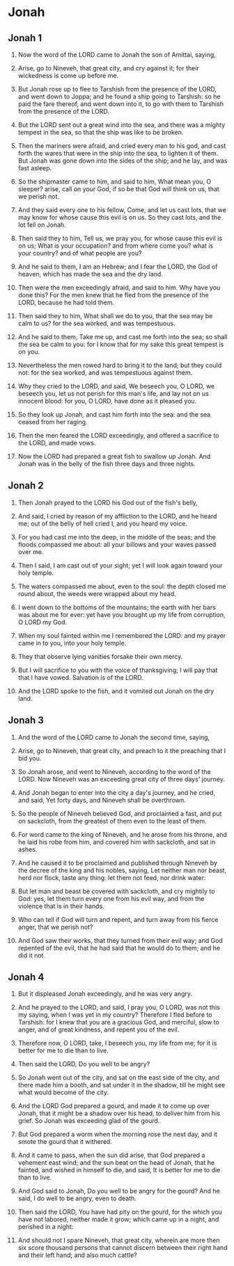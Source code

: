 # Jonah

## Jonah 1

1. Now the word of the LORD came to Jonah the son of Amittai, saying,

2. Arise, go to Nineveh, that great city, and cry against it; for their wickedness is come up before me.

3. But Jonah rose up to flee to Tarshish from the presence of the LORD, and went down to Joppa; and he found a ship going to Tarshish: so he paid the fare thereof, and went down into it, to go with them to Tarshish from the presence of the LORD.

4. But the LORD sent out a great wind into the sea, and there was a mighty tempest in the sea, so that the ship was like to be broken.

5. Then the mariners were afraid, and cried every man to his god, and cast forth the wares that were in the ship into the sea, to lighten it of them. But Jonah was gone down into the sides of the ship; and he lay, and was fast asleep.

6. So the shipmaster came to him, and said to him, What mean you, O sleeper? arise, call on your God, if so be that God will think on us, that we perish not.

7. And they said every one to his fellow, Come, and let us cast lots, that we may know for whose cause this evil is on us. So they cast lots, and the lot fell on Jonah.

8. Then said they to him, Tell us, we pray you, for whose cause this evil is on us; What is your occupation? and from where come you? what is your country? and of what people are you?

9. And he said to them, I am an Hebrew; and I fear the LORD, the God of heaven, which has made the sea and the dry land.

10. Then were the men exceedingly afraid, and said to him. Why have you done this? For the men knew that he fled from the presence of the LORD, because he had told them.

11. Then said they to him, What shall we do to you, that the sea may be calm to us? for the sea worked, and was tempestuous.

12. And he said to them, Take me up, and cast me forth into the sea; so shall the sea be calm to you: for I know that for my sake this great tempest is on you.

13. Nevertheless the men rowed hard to bring it to the land; but they could not: for the sea worked, and was tempestuous against them.

14. Why they cried to the LORD, and said, We beseech you, O LORD, we beseech you, let us not perish for this man's life, and lay not on us innocent blood: for you, O LORD, have done as it pleased you.

15. So they look up Jonah, and cast him forth into the sea: and the sea ceased from her raging.

16. Then the men feared the LORD exceedingly, and offered a sacrifice to the LORD, and made vows.

17. Now the LORD had prepared a great fish to swallow up Jonah. And Jonah was in the belly of the fish three days and three nights.

## Jonah 2

1. Then Jonah prayed to the LORD his God out of the fish's belly,

2. And said, I cried by reason of my affliction to the LORD, and he heard me; out of the belly of hell cried I, and you heard my voice.

3. For you had cast me into the deep, in the middle of the seas; and the floods compassed me about: all your billows and your waves passed over me.

4. Then I said, I am cast out of your sight; yet I will look again toward your holy temple.

5. The waters compassed me about, even to the soul: the depth closed me round about, the weeds were wrapped about my head.

6. I went down to the bottoms of the mountains; the earth with her bars was about me for ever: yet have you brought up my life from corruption, O LORD my God.

7. When my soul fainted within me I remembered the LORD: and my prayer came in to you, into your holy temple.

8. They that observe lying vanities forsake their own mercy.

9. But I will sacrifice to you with the voice of thanksgiving; I will pay that that I have vowed. Salvation is of the LORD.

10. And the LORD spoke to the fish, and it vomited out Jonah on the dry land.

## Jonah 3

1. And the word of the LORD came to Jonah the second time, saying,

2. Arise, go to Nineveh, that great city, and preach to it the preaching that I bid you.

3. So Jonah arose, and went to Nineveh, according to the word of the LORD. Now Nineveh was an exceeding great city of three days' journey.

4. And Jonah began to enter into the city a day's journey, and he cried, and said, Yet forty days, and Nineveh shall be overthrown.

5. So the people of Nineveh believed God, and proclaimed a fast, and put on sackcloth, from the greatest of them even to the least of them.

6. For word came to the king of Nineveh, and he arose from his throne, and he laid his robe from him, and covered him with sackcloth, and sat in ashes.

7. And he caused it to be proclaimed and published through Nineveh by the decree of the king and his nobles, saying, Let neither man nor beast, herd nor flock, taste any thing: let them not feed, nor drink water:

8. But let man and beast be covered with sackcloth, and cry mightily to God: yes, let them turn every one from his evil way, and from the violence that is in their hands.

9. Who can tell if God will turn and repent, and turn away from his fierce anger, that we perish not?

10. And God saw their works, that they turned from their evil way; and God repented of the evil, that he had said that he would do to them; and he did it not.

## Jonah 4

1. But it displeased Jonah exceedingly, and he was very angry.

2. And he prayed to the LORD, and said, I pray you, O LORD, was not this my saying, when I was yet in my country? Therefore I fled before to Tarshish: for I knew that you are a gracious God, and merciful, slow to anger, and of great kindness, and repent you of the evil.

3. Therefore now, O LORD, take, I beseech you, my life from me; for it is better for me to die than to live.

4. Then said the LORD, Do you well to be angry?

5. So Jonah went out of the city, and sat on the east side of the city, and there made him a booth, and sat under it in the shadow, till he might see what would become of the city.

6. And the LORD God prepared a gourd, and made it to come up over Jonah, that it might be a shadow over his head, to deliver him from his grief. So Jonah was exceeding glad of the gourd.

7. But God prepared a worm when the morning rose the next day, and it smote the gourd that it withered.

8. And it came to pass, when the sun did arise, that God prepared a vehement east wind; and the sun beat on the head of Jonah, that he fainted, and wished in himself to die, and said, It is better for me to die than to live.

9. And God said to Jonah, Do you well to be angry for the gourd? And he said, I do well to be angry, even to death.

10. Then said the LORD, You have had pity on the gourd, for the which you have not labored, neither made it grow; which came up in a night, and perished in a night:

11. And should not I spare Nineveh, that great city, wherein are more then six score thousand persons that cannot discern between their right hand and their left hand; and also much cattle?